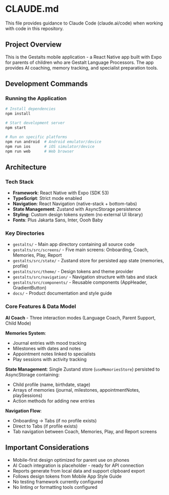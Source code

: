 # CLAUDE.md

This file provides guidance to Claude Code (claude.ai/code) when working with code in this repository.

## Project Overview

This is the Gestalts mobile application - a React Native app built with Expo for parents of children who are Gestalt Language Processors. The app provides AI coaching, memory tracking, and specialist preparation tools.

## Development Commands

### Running the Application
```bash
# Install dependencies
npm install

# Start development server
npm start

# Run on specific platforms
npm run android  # Android emulator/device
npm run ios      # iOS simulator/device  
npm run web      # Web browser
```

## Architecture

### Tech Stack
- **Framework**: React Native with Expo (SDK 53)
- **TypeScript**: Strict mode enabled
- **Navigation**: React Navigation (native-stack + bottom-tabs)
- **State Management**: Zustand with AsyncStorage persistence
- **Styling**: Custom design tokens system (no external UI library)
- **Fonts**: Plus Jakarta Sans, Inter, Oooh Baby

### Key Directories
- `gestalts/` - Main app directory containing all source code
- `gestalts/src/screens/` - Five main screens: Onboarding, Coach, Memories, Play, Report
- `gestalts/src/state/` - Zustand store for persisted app state (memories, profile)
- `gestalts/src/theme/` - Design tokens and theme provider
- `gestalts/src/navigation/` - Navigation structure with tabs and stack
- `gestalts/src/components/` - Reusable components (AppHeader, GradientButton)
- `docs/` - Product documentation and style guide

### Core Features & Data Model

**AI Coach** - Three interaction modes (Language Coach, Parent Support, Child Mode)

**Memories System**:
- Journal entries with mood tracking
- Milestones with dates and notes
- Appointment notes linked to specialists
- Play sessions with activity tracking

**State Management**: Single Zustand store (`useMemoriesStore`) persisted to AsyncStorage containing:
- Child profile (name, birthdate, stage)
- Arrays of memories (journal, milestones, appointmentNotes, playSessions)
- Action methods for adding new entries

**Navigation Flow**: 
- Onboarding → Tabs (if no profile exists)
- Direct to Tabs (if profile exists)
- Tab navigation between Coach, Memories, Play, and Report screens

## Important Considerations

- Mobile-first design optimized for parent use on phones
- AI Coach integration is placeholder - ready for API connection
- Reports generate from local data and support clipboard export
- Follows design tokens from Mobile App Style Guide
- No testing framework currently configured
- No linting or formatting tools configured